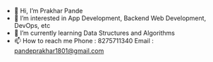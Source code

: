 - 👋 Hi, I’m Prakhar Pande
- 👀 I’m interested in App Development, Backend Web Development, DevOps, etc 
- 🌱 I’m currently learning Data Structures and Algorithms
- 📫 How to reach me
  Phone : 8275711340
  Email : pandeprakhar1801@gmail.com

<!---
prakharpande04/prakharpande04 is a ✨ special ✨ repository because its `README.md` (this file) appears on your GitHub profile.
You can click the Preview link to take a look at your changes.
--->
